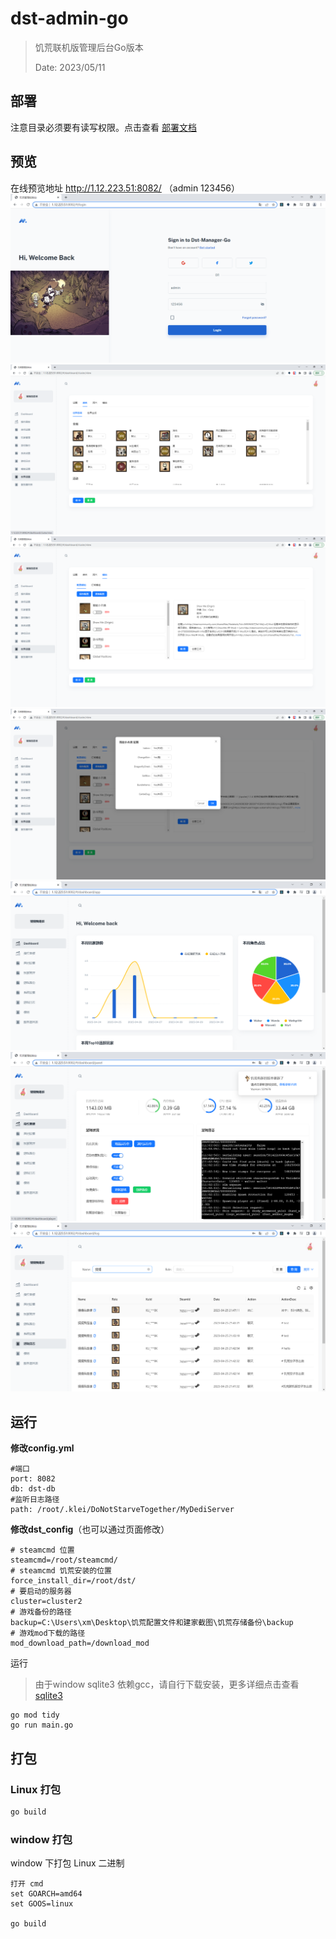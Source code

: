# dst-admin-go
> 饥荒联机版管理后台Go版本
>
> Date: 2023/05/11


## 部署
注意目录必须要有读写权限。点击查看 [部署文档](./install.md)

## 预览

在线预览地址 http://1.12.223.51:8082/
（admin 123456）
![首页效果](./doc/登录.png)
![首页效果](./doc/房间.png)
![首页效果](./doc/mod.png)
![首页效果](./doc/mod配置.png)
![统计效果](./doc/统计.png)
![面板效果](./doc/面板.png)
![日志效果](./doc/日志.png)
    

## 运行

**修改config.yml**
```
#端口
port: 8082
db: dst-db
#监听日志路径
path: /root/.klei/DoNotStarveTogether/MyDediServer
```

**修改dst_config**（也可以通过页面修改）
```
# steamcmd 位置
steamcmd=/root/steamcmd/
# steamcmd 饥荒安装的位置
force_install_dir=/root/dst/
# 要启动的服务器
cluster=cluster2
# 游戏备份的路径
backup=C:\Users\xm\Desktop\饥荒配置文件和建家截图\饥荒存储备份\backup
# 游戏mod下载的路径
mod_download_path=/download_mod
```

运行
>由于window sqlite3 依赖gcc，请自行下载安装，更多详细点击查看 
 [sqlite3](https://github.com/mattn/go-sqlite3#windows)
```
go mod tidy
go run main.go
```

## 打包

### Linux 打包
```sh
go build
```

### window 打包

window 下打包 Linux 二进制 

```
打开 cmd
set GOARCH=amd64
set GOOS=linux

go build
```
